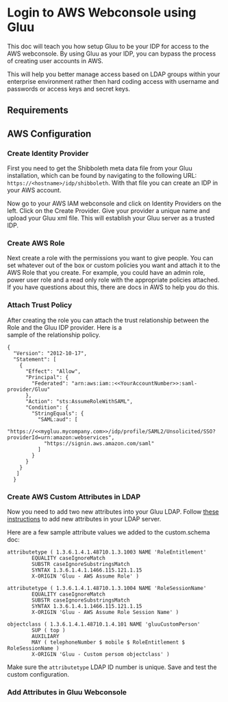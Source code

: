 # Login to AWS Webconsole using Gluu

This doc will teach you how setup Gluu to be your IDP for access to the AWS webconsole. By using Gluu as your IDP, you can bypass the process of creating user accounts in AWS.  

This will help you better manage access based on LDAP groups within your enterprise environment rather then hard coding access with username and passwords or access keys and secret keys.

## Requirements


## AWS Configuration

### Create Identity Provider
First you need to get the Shibboleth meta data file from your Gluu installation, which can be found by navigating to the following URL: `https://<hostname>/idp/shibboleth`. With that file you can create an IDP in your AWS account. 

Now go to your AWS IAM webconsole and click on Identity Providers on the left. Click on the Create Provider. Give your provider a unique name and upload your Gluu xml file. This will establish your Gluu server as a trusted IDP.

### Create AWS Role
Next create a role with the permissions you want to give people. You can set whatever out of the box or custom 
policies you want and attach it to the AWS Role that you create. For example, you could have an admin role, power user role and a 
read only role with the appropriate policies attached. If you have questions about this, there are docs in AWS to help you do this.  

### Attach Trust Policy
After	creating	the	role	you	can	attach	the	trust	relationship	between	the	Role	and	the	Gluu	IDP	provider.		Here	is	a	
sample	of	the	relationship	policy.

```
{
  "Version": "2012-10-17",
  "Statement": [
    {
      "Effect": "Allow",
      "Principal": {
        "Federated": "arn:aws:iam::<<YourAccountNumber>>:saml-provider/Gluu"
      },
      "Action": "sts:AssumeRoleWithSAML",
      "Condition": {
        "StringEquals": {
          "SAML:aud": [
            "https://<<mygluu.mycompany.com>>/idp/profile/SAML2/Unsolicited/SSO?
providerId=urn:amazon:webservices",
            "https://signin.aws.amazon.com/saml"
          ]
        }
      }
    }
   ]
  }
```

### Create AWS Custom Attributes in LDAP

Now you need to add two new attributes into your Gluu LDAP. Follow [these instructions](https://gluu.org/docs/ce/admin-guide/attribute/#add-the-attribute-to-ldap) to add new attributes in your LDAP server. 

Here are a few sample attribute values we added to the custom.schema doc:

```
attributetype ( 1.3.6.1.4.1.48710.1.3.1003 NAME 'RoleEntitlement'
        EQUALITY caseIgnoreMatch
        SUBSTR caseIgnoreSubstringsMatch
        SYNTAX 1.3.6.1.4.1.1466.115.121.1.15
        X-ORIGIN 'Gluu - AWS Assume Role' )
```   
      
```
attributetype ( 1.3.6.1.4.1.48710.1.3.1004 NAME 'RoleSessionName'
        EQUALITY caseIgnoreMatch
        SUBSTR caseIgnoreSubstringsMatch
        SYNTAX 1.3.6.1.4.1.1466.115.121.1.15
        X-ORIGIN 'Gluu - AWS Assume Role Session Name' )
```   
 
```
objectclass ( 1.3.6.1.4.1.48710.1.4.101 NAME 'gluuCustomPerson'
        SUP ( top )
        AUXILIARY
        MAY ( telephoneNumber $ mobile $ RoleEntitlement $ RoleSessionName )
        X-ORIGIN 'Gluu - Custom persom objectclass' )
```  
      
Make sure the `attributetype` LDAP ID number is unique. Save and test the custom configuration.

### Add Attributes in Gluu Webconsole

